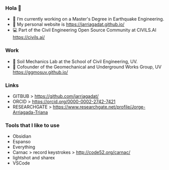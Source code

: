### Hola 👋
- 🔭 I’m currently working on a Master's Degree in Earthquake Engineering.
- 📣 My personal website is https://jarriagadat.github.io/
- 💻 Part of the Civil Engineering Open Source Community at CIVILS.AI  https://civils.ai/

### Work
- 🧪 Soil Mechanics Lab at the School of Civil Engineering, UV.
- 🌱 Cofounder of the Geomechanical and Underground Works Group, UV https://ggmosuv.github.io/

### Links
- GITBUB > https://github.com/jarriagadat/
- ORCID > https://orcid.org/0000-0002-2742-7421
- RESEARCHGATE > https://www.researchgate.net/profile/Jorge-Arriagada-Triana



<!--

**jaatriana/jaatriana** is a ✨ _special_ ✨ repository because its `README.md` (this file) appears on your GitHub profile.

Here are some ideas to get you started:

- 🔭 I’m currently working on ...
- 🌱 I’m currently learning BIM
- 👯 I’m looking to collaborate on JetGrouting
-->

### Tools that I like to use
+ Obsidian 
+ Espanso
+ Everything
+ Carnac > record keystrokes > http://code52.org/carnac/
+ lightshot and sharex
+ VSCode

